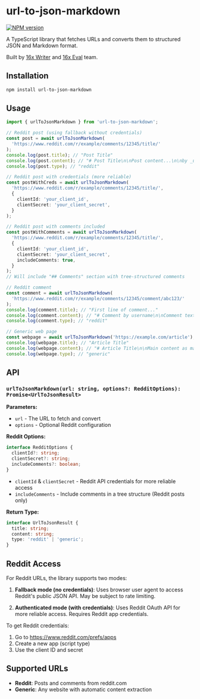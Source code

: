 # url-to-json-markdown

[![NPM version](https://img.shields.io/npm/v/url-to-json-markdown)](https://www.npmjs.com/package/url-to-json-markdown)

A TypeScript library that fetches URLs and converts them to structured JSON and Markdown format.

Built by [16x Writer](https://writer.16x.engineer/) and [16x Eval](https://eval.16x.engineer/) team.

## Installation

```bash
npm install url-to-json-markdown
```

## Usage

```typescript
import { urlToJsonMarkdown } from 'url-to-json-markdown';

// Reddit post (using fallback without credentials)
const post = await urlToJsonMarkdown(
  'https://www.reddit.com/r/example/comments/12345/title/'
);
console.log(post.title); // "Post Title"
console.log(post.content); // "# Post Title\n\nPost content...\n\nby _username_ (↑ 123) 12/25/2024"
console.log(post.type); // "reddit"

// Reddit post with credentials (more reliable)
const postWithCreds = await urlToJsonMarkdown(
  'https://www.reddit.com/r/example/comments/12345/title/',
  {
    clientId: 'your_client_id',
    clientSecret: 'your_client_secret',
  }
);

// Reddit post with comments included
const postWithComments = await urlToJsonMarkdown(
  'https://www.reddit.com/r/example/comments/12345/title/',
  {
    clientId: 'your_client_id',
    clientSecret: 'your_client_secret',
    includeComments: true,
  }
);
// Will include "## Comments" section with tree-structured comments

// Reddit comment
const comment = await urlToJsonMarkdown(
  'https://www.reddit.com/r/example/comments/12345/comment/abc123/'
);
console.log(comment.title); // "First line of comment..."
console.log(comment.content); // "# Comment by username\n\nComment text...\n\nby _username_ (↑ 45)"
console.log(comment.type); // "reddit"

// Generic web page
const webpage = await urlToJsonMarkdown('https://example.com/article');
console.log(webpage.title); // "Article Title"
console.log(webpage.content); // "# Article Title\n\nMain content as markdown..."
console.log(webpage.type); // "generic"
```

## API

### `urlToJsonMarkdown(url: string, options?: RedditOptions): Promise<UrlToJsonResult>`

**Parameters:**

- `url` - The URL to fetch and convert
- `options` - Optional Reddit configuration

**Reddit Options:**

```typescript
interface RedditOptions {
  clientId?: string;
  clientSecret?: string;
  includeComments?: boolean;
}
```

- `clientId` & `clientSecret` - Reddit API credentials for more reliable access
- `includeComments` - Include comments in a tree structure (Reddit posts only)

**Return Type:**

```typescript
interface UrlToJsonResult {
  title: string;
  content: string;
  type: 'reddit' | 'generic';
}
```

## Reddit Access

For Reddit URLs, the library supports two modes:

1. **Fallback mode (no credentials)**: Uses browser user agent to access Reddit's public JSON API. May be subject to rate limiting.

2. **Authenticated mode (with credentials)**: Uses Reddit OAuth API for more reliable access. Requires Reddit app credentials.

To get Reddit credentials:

1. Go to https://www.reddit.com/prefs/apps
2. Create a new app (script type)
3. Use the client ID and secret

## Supported URLs

- **Reddit**: Posts and comments from reddit.com
- **Generic**: Any website with automatic content extraction
